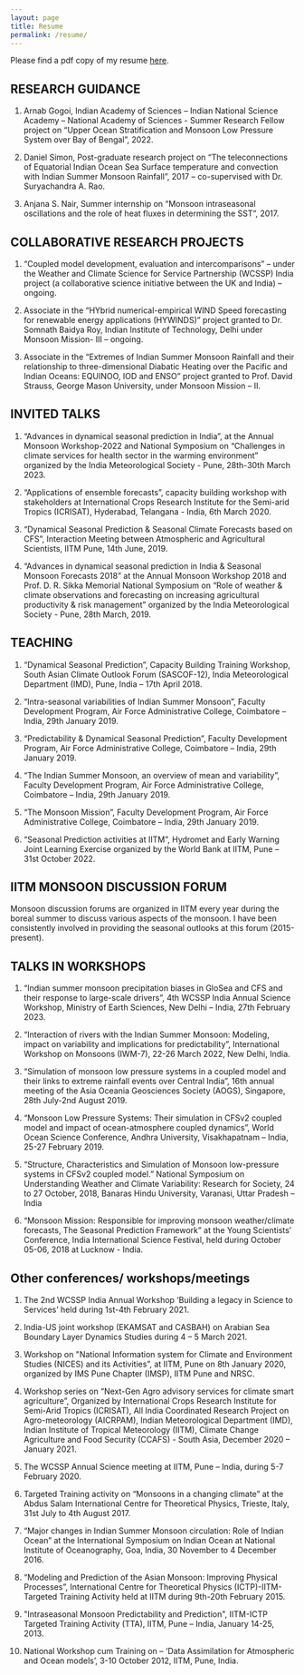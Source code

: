 ```yaml
---
layout: page
title: Resume
permalink: /resume/
---
```


Please find a pdf copy of my resume [here].

## RESEARCH GUIDANCE	

1. Arnab Gogoi, Indian Academy of Sciences – Indian National Science Academy – National Academy of Sciences - Summer Research Fellow project on “Upper Ocean Stratification and Monsoon Low Pressure System over Bay of Bengal”, 2022.

2. Daniel Simon, Post-graduate research project on “The teleconnections of Equatorial Indian Ocean Sea Surface temperature and convection with Indian Summer Monsoon Rainfall”, 2017 – co-supervised with Dr. Suryachandra A. Rao.

2. Anjana S. Nair, Summer internship on “Monsoon intraseasonal oscillations and the role of heat fluxes in determining the SST”, 2017.

## COLLABORATIVE RESEARCH PROJECTS	

1. “Coupled model development, evaluation and intercomparisons” – under the Weather and Climate Science for Service Partnership (WCSSP) India project (a collaborative science initiative between the UK and India) – ongoing.

1. Associate in the “HYbrid numerical-empirical WIND Speed forecasting for renewable energy applications (HYWINDS)” project granted to Dr. Somnath Baidya Roy, Indian Institute of Technology, Delhi under Monsoon Mission- III – ongoing.

1. Associate in the “Extremes of Indian Summer Monsoon Rainfall and their relationship to three-dimensional Diabatic Heating over the Pacific and Indian Oceans: EQUINOO, IOD and ENSO” project granted to Prof. David Strauss, George Mason University, under Monsoon Mission – II.
	
## INVITED TALKS

1. “Advances in dynamical seasonal prediction in India”, at the Annual Monsoon Workshop-2022 and National Symposium on “Challenges in climate services for health sector in the warming environment” organized by the India Meteorological Society - Pune, 28th-30th March 2023.

1. “Applications of ensemble forecasts”, capacity building workshop with stakeholders at International Crops Research Institute for the Semi-arid Tropics (ICRISAT), Hyderabad, Telangana - India, 6th March 2020.

1. “Dynamical Seasonal Prediction & Seasonal Climate Forecasts based on CFS”, 
Interaction Meeting between Atmospheric and Agricultural Scientists, IITM Pune, 14th June, 2019.

1. “Advances in dynamical seasonal prediction in India & Seasonal Monsoon Forecasts 2018” at the Annual Monsoon Workshop 2018 and Prof. D. R. Sikka Memorial National Symposium on “Role of weather & climate observations and forecasting on increasing agricultural productivity & risk management” organized by the India Meteorological Society - Pune, 28th March, 2019.

## TEACHING

1. “Dynamical Seasonal Prediction”, Capacity Building Training Workshop, South Asian Climate Outlook Forum (SASCOF-12), India Meteorological Department (IMD), Pune, India – 17th April 2018.

1. “Intra-seasonal variabilities of Indian Summer Monsoon”, Faculty Development Program, Air Force Administrative College, Coimbatore – India, 29th January 2019.

1. “Predictability & Dynamical Seasonal Prediction”, Faculty Development Program, Air Force Administrative College, Coimbatore – India, 29th January 2019.

1. “The Indian Summer Monsoon, an overview of mean and variability”, Faculty Development Program, Air Force Administrative College, Coimbatore – India, 29th January 2019.

1. “The Monsoon Mission”, Faculty Development Program, Air Force Administrative College, Coimbatore – India, 29th January 2019.

1. “Seasonal Prediction activities at IITM”, Hydromet and Early Warning Joint Learning Exercise organized by the World Bank at IITM, Pune – 31st October 2022.

## IITM MONSOON DISCUSSION FORUM	

Monsoon discussion forums are organized in IITM every year during the boreal summer to discuss various aspects of the monsoon. I have been consistently involved in providing the seasonal outlooks at this forum (2015-present).

## TALKS IN WORKSHOPS

1. “Indian summer monsoon precipitation biases in GloSea and CFS and 
their response to large-scale drivers”, 4th WCSSP India Annual Science Workshop, Ministry of Earth Sciences, New Delhi – India, 27th February 2023. 

1. “Interaction of rivers with the Indian Summer Monsoon: Modeling, impact on variability and implications for predictability”, International Workshop on Monsoons (IWM-7), 22-26 March 2022, New Delhi, India.

1. “Simulation of monsoon low pressure systems in a coupled model and their links to extreme rainfall events over Central India”, 16th annual meeting of the Asia Oceania Geosciences Society (AOGS), Singapore, 28th July-2nd August 2019. 

1. “Monsoon Low Pressure Systems: Their simulation in CFSv2 coupled model and impact of ocean-atmosphere coupled dynamics”, World Ocean Science Conference, Andhra University, Visakhapatnam – India, 25-27 February 2019.

1. “Structure, Characteristics and Simulation of Monsoon low-pressure
systems in CFSv2 coupled model.” National Symposium on Understanding Weather and Climate Variability: Research for Society, 24 to 27 October, 2018, Banaras Hindu University, Varanasi, Uttar Pradesh – India

1. “Monsoon Mission: Responsible for improving monsoon weather/climate forecasts, The Seasonal Prediction Framework” at the Young Scientists’ Conference, India International Science Festival, held during October 05-06, 2018 at Lucknow - India.

## Other conferences/ workshops/meetings

1. The 2nd WCSSP India Annual Workshop ‘Building a legacy in Science to Services’ held during 1st-4th February 2021.

1. India-US joint workshop (EKAMSAT and CASBAH) on Arabian Sea Boundary Layer Dynamics Studies during 4 – 5 March 2021.

1. Workshop on "National Information system for Climate and Environment Studies (NICES) and its Activities”, at IITM, Pune on 8th January 2020, organized by IMS Pune Chapter (IMSP), IITM Pune and NRSC.

1. Workshop series on “Next-Gen Agro advisory services for climate smart agriculture”, Organized by International Crops Research Institute for Semi-Arid Tropics (ICRISAT), All India Coordinated Research Project on Agro-meteorology (AICRPAM), Indian Meteorological Department (IMD), Indian Institute of Tropical Meteorology (IITM), Climate Change Agriculture and Food Security (CCAFS) - South Asia, December 2020 – January 2021.

1. The WCSSP Annual Science meeting at IITM, Pune – India, during 5-7 February 2020.

1. Targeted Training activity on “Monsoons in a changing climate” at the Abdus Salam International Centre for Theoretical Physics, Trieste, Italy, 31st July to 4th August 2017.

1. “Major changes in Indian Summer Monsoon circulation: Role of Indian Ocean” at the International Symposium on Indian Ocean at National Institute of Oceanography, Goa, India, 30 November to 4 December 2016.

1. “Modeling and Prediction of the Asian Monsoon: Improving Physical Processes”, International Centre for Theoretical Physics (ICTP)-IITM-Targeted Training Activity held at IITM during 9th-20th February 2015.

1. "Intraseasonal Monsoon Predictability and Prediction", IITM-ICTP Targeted Training Activity (TTA), IITM, Pune – India, January 14-25, 2013.

1. National Workshop cum Training on – ‘Data Assimilation for Atmospheric and Ocean models’, 3-10 October 2012, IITM, Pune, India.

[here]: https://tropmet.res.in/